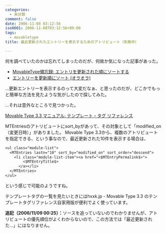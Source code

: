 ```yaml
---
categories:
  - 未分類
comment: false
date: 2006-11-08 03:12:56
iso8601: 2006-11-08T03:12:56+09:00
tags:
  - movabletype
title: 最近更新されたエントリーを表示するためのアトリビュート（失敗作）

---
```


何を調べていたのかは忘れてしまったのだが、何故か気になった記事があった。

<ul>
  <li><a title="MovableType備忘録: エントリを更新された順にソートする" href="http://bizcaz.com/archives/2006/06/11-170533.php">MovableType備忘録: エントリを更新された順にソートする</a></li>
  <li><a title="エントリーを更新順にソート (オラオラ)" href="http://www.zelazny.mydns.jp/archives/000436.php">エントリーを更新順にソート (オラオラ)</a></li>
</ul>

…更新エントリーを表示するのって大変だなぁ、と思ったのだが、どこかでもっと簡単な方法を見たような気がしたので探してみた。

…それは意外なところで見つかった。

<a title="Movable Type 3.3 マニュアル: テンプレート・タグ リファレンス" href="http://www.sixapart.jp/movabletype/manual/3.3/a_template_tag_reference/#MTEntries">Movable Type 3.3 マニュアル: テンプレート・タグ リファレンス</a>

MTEntriesのアトリビュートにsort_byがあって、その対象として「modified_on（変更日時）」がありました。
  Movable Type 3.3から、複数のアトリビュートを指定できる、という事なので、最近更新された10件を表示する場合は、

```default
<ul class="module-list">
  <MTEntries lastn="10" sort_by="modified_on" sort_order="descend">
    <li class="module-list-item"><a href="<$MTEntryPermalink$>">
        <$MTEntryTitle$>
      </a></li>
  </MTEntries>
</ul>
```

という感じで可能のようですね。

テンプレートタグの一覧を見たいときにはhxxk.jp - Movable Type 3.3 のテンプレートタグリファレンス自家用版が便利でよく使っています。

<strong>追記（2006/11/09 00:25）：</strong>ソースを追っていないのでわかりませんが、アトリビュートの優先順位がよくわからないので、この方法では「最近更新された…」にはなりません。
